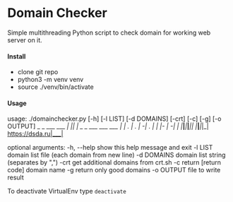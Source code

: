 Domain Checker
==============

Simple multithreading Python script to check domain for working web server on it.

#### Install ####
- clone git repo
- python3 -m venv venv
- source ./venv/bin/activate

#### Usage ####
usage: ./domainchecker.py [-h] [-l LIST] [-d DOMAINS] [-crt] [-c] [-g] [-o OUTPUT]
	           _     _
	 ___ ___ _| |___| |_ _ _ ___ ___ ___
	|  _| . | . | -_| . | | |- _| -_|   |
	|___|___|___|___|___|_  |___|___|_|_|
	     https://dsda.ru|___|
 

optional arguments:
  -h, --help  show this help message and exit
  -l LIST     domain list file (each domain from new line)
  -d DOMAINS  domain list string (separates by ",")
  -crt        get additional domains from crt.sh
  -c          return [return code] domain name
  -g          return only good domains
  -o OUTPUT   file to write result


To deactivate VirtualEnv type `deactivate`
